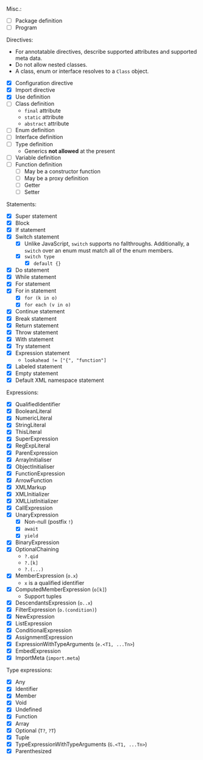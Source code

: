 Misc.:

* [ ] Package definition
* [ ] Program

Directives:

* For annotatable directives, describe supported attributes and supported meta data.
* Do not allow nested classes.
* A class, enum or interface resolves to a `Class` object.
* [x] Configuration directive
* [x] Import directive
* [x] Use definition
* [ ] Class definition
  * `final` attribute
  * `static` attribute
  * `abstract` attribute
* [ ] Enum definition
* [ ] Interface definition
* [ ] Type definition
  * Generics **not allowed** at the present
* [ ] Variable definition
* [ ] Function definition
  * [ ] May be a constructor function
  * [ ] May be a proxy definition
  * [ ] Getter
  * [ ] Setter

Statements:

* [x] Super statement
* [x] Block
* [x] If statement
* [x] Switch statement
  * [x] Unlike JavaScript, `switch` supports no fallthroughs. Additionally, a `switch` over an enum must match all of the enum members.
  * [x] `switch type`
    * [x] `default {}`
* [x] Do statement
* [x] While statement
* [x] For statement
* [x] For in statement
  * [x] `for (k in o)`
  * [x] `for each (v in o)`
* [x] Continue statement
* [x] Break statement
* [x] Return statement
* [x] Throw statement
* [x] With statement
* [x] Try statement
* [x] Expression statement
  * `lookahead != ["{", "function"]`
* [x] Labeled statement
* [x] Empty statement
* [x] Default XML namespace statement

Expressions:

* [x] QualifiedIdentifier
* [x] BooleanLiteral
* [x] NumericLiteral
* [x] StringLiteral
* [x] ThisLiteral
* [x] SuperExpression
* [x] RegExpLiteral
* [x] ParenExpression
* [x] ArrayInitialiser
* [x] ObjectInitialiser
* [x] FunctionExpression
* [x] ArrowFunction
* [x] XMLMarkup
* [x] XMLInitializer
* [x] XMLListInitializer
* [x] CallExpression
* [x] UnaryExpression
  * [x] Non-null (postfix `!`)
  * [x] `await`
  * [x] `yield`
* [x] BinaryExpression
* [x] OptionalChaining
  * `?.qid`
  * `?.[k]`
  * `?.(...)`
* [x] MemberExpression (`o.x`)
  * `x` is a qualified identifier
* [x] ComputedMemberExpression (`o[k]`)
  * Support tuples
* [x] DescendantsExpression (`o..x`)
* [x] FilterExpression (`o.(condition)`)
* [x] NewExpression
* [x] ListExpression
* [x] ConditionalExpression
* [x] AssignmentExpression
* [x] ExpressionWithTypeArguments (`e.<T1, ...Tn>`)
* [x] EmbedExpression
* [x] ImportMeta (`import.meta`)

Type expressions:

* [x] Any
* [x] Identifier
* [x] Member
* [x] Void
* [x] Undefined
* [x] Function
* [x] Array
* [x] Optional (`T?`, `?T`)
* [x] Tuple
* [x] TypeExpressionWithTypeArguments (`G.<T1, ...Tn>`)
* [x] Parenthesized